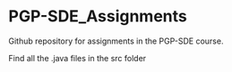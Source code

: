 # PGP-SDE_Assignments

Github repository for assignments in the PGP-SDE course.

Find all the .java files in the src folder
